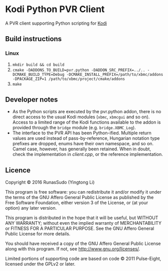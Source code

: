 # Kodi Python PVR Client
A PVR client supporting Python scripting for [Kodi](http://kodi.tv)

## Build instructions

### Linux

1. `mkdir build && cd build`
2. `cmake -DADDONS_TO_BUILD=pvr.python -DADDON_SRC_PREFIX=../.. -DCMAKE_BUILD_TYPE=Debug -DCMAKE_INSTALL_PREFIX=/path/to/xbmc/addons -DPACKAGE_ZIP=1 /path/to/xbmc/project/cmake/addons`
3. `make`

## Developer notes

* As the Python scripts are executed by the pvr.python addon, there is no direct access to the usual Kodi modules (`xbmc`, `xbmcgui` and so on). Access to a limited range of the Kodi functions available to the addon is provided through the `bridge` module (e.g. `bridge.XBMC_Log`).
* The interface to the PVR API has been Python-ified. Multiple return values are used instead of pass-by-reference, Hungarian notation type prefixes are dropped, enums have their own namespace, and so on. Camel case, however, has generally been retained. When in doubt, check the implementation in *client.cpp*, or the reference implementation.

## Licence

Copyright © 2016  RunasSudo (Yingtong Li)

This program is free software: you can redistribute it and/or modify it under the terms of the GNU Affero General Public License as published by the Free Software Foundation, either version 3 of the License, or (at your option) any later version.

This program is distributed in the hope that it will be useful, but WITHOUT ANY WARRANTY; without even the implied warranty of MERCHANTABILITY or FITNESS FOR A PARTICULAR PURPOSE.  See the GNU Affero General Public License for more details.

You should have received a copy of the GNU Affero General Public License along with this program.  If not, see <http://www.gnu.org/licenses/>.

Limited portions of supporting code are based on code © 2011 Pulse-Eight, licensed under the GPLv2 or later.

